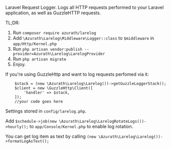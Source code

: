 Laravel Request Logger.
Logs all HTTP requests performed to your Laravel application, as well as GuzzleHTTP requests.

TL;DR:
1. Run `composer require azurath/larelog`
2. Add `\Azurath\Larelog\Middleware\Logger::class` to `$middleware` in `app/Http/Kernel.php`
3. Run `php artisan vendor:publish --provider=Azurath\Larelog\LarelogProvider`
4. Run `php artisan migrate`
5. Enjoy.

If you're using GuzzleHttp and want to log requests perfomed via it:
```
    $stack = (new \Azurath\Larelog\Larelog())->getGuzzleLoggerStack();
    $client = new \GuzzleHttp\Client([
        'handler' => $stack,
    ]);
    //your code goes here
```

Settings stored in `config/larelog.php`.

Add `$schedule->job(new \Azurath\Larelog\LarelogRotateLogs())->hourly();` to `app/Console/Kernel.php` to enable log rotation.

You can get log item as text by calling `(new \Azurath\Larelog\Larelog())->formatLogAsText();`
